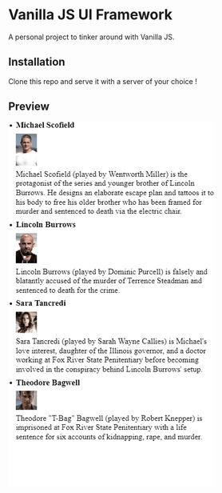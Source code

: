 # Vanilla JS UI Framework

A personal project to tinker around with Vanilla JS.

## Installation

Clone this repo and serve it with a server of your choice !

## Preview

![](preview.gif)